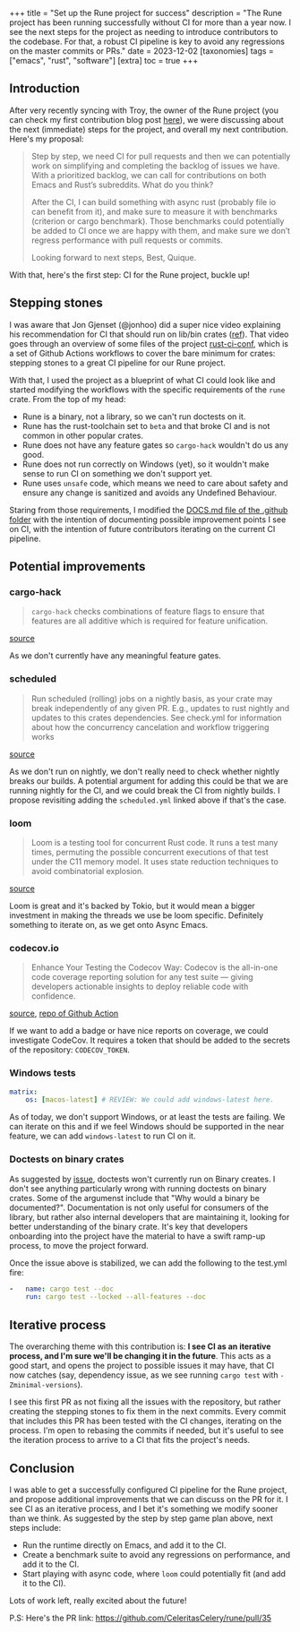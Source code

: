 +++
title = "Set up the Rune project for success"
description = "The Rune project has been running successfully without CI for more than a year now. I see the next steps for the project as needing to introduce contributors to the codebase. For that, a robust CI pipeline is key to avoid any regressions on the master commits or PRs."
date = 2023-12-02
[taxonomies]
tags = ["emacs", "rust", "software"]
[extra]
toc = true
+++

## Introduction

After very recently syncing with Troy, the owner of the Rune project (you can check my first contribution blog post [here](@/blog/bye-lazy-static-welcome-once-cell.md)), we were discussing about the next (immediate) steps for the project, and overall my next contribution. Here's my proposal:

> Step by step, we need CI for pull requests and then we can potentially work on simplifying and completing the backlog of issues we have. With a prioritized backlog, we can call for contributions on both Emacs and Rust’s subreddits. What do you think?
> 
> After the CI, I can build something with async rust (probably file io can benefit from it), and make sure to measure it with benchmarks (criterion or cargo benchmark). Those benchmarks could potentially be added to CI once we are happy with them, and make sure we don’t regress performance with pull requests or commits.
> 
> Looking forward to next steps,
> Best,
> Quique.

With that, here's the first step: CI for the Rune project, buckle up!

## Stepping stones

I was aware that Jon Gjenset (@jonhoo) did a super nice video explaining his recommendation for CI that should run on lib/bin crates ([ref](https://www.youtube.com/watch?v=xUH-4y92jPg&t=491s)). That video goes through an overview of some files of the project [rust-ci-conf](https://github.com/jonhoo/rust-ci-conf/), which is a set of Github Actions workflows to cover the bare minimum for crates: stepping stones to a great CI pipeline for our Rune project.

With that, I used the project as a blueprint of what CI could look like and started modifying the workflows with the specific requirements of the `rune` crate. From the top of my head:

-   Rune is a binary, not a library, so we can't run doctests on it.
-   Rune has the rust-toolchain set to `beta` and that broke CI and is not common in other popular crates.
-   Rune does not have any feature gates so `cargo-hack` wouldn't do us any good.
-   Rune does not run correctly on Windows (yet), so it wouldn't make sense to run CI on something we don't support yet.
-   Rune uses `unsafe` code, which means we need to care about safety and ensure any change is sanitized and avoids any Undefined Behaviour.

Staring from those requirements, I modified the [DOCS.md file of the .github folder](https://github.com/Qkessler/rune/blob/master/.github/DOCS.md?plain=1#L1) with the intention of documenting possible improvement points I see on CI, with the intention of future contributors iterating on the current CI pipeline.

## Potential improvements

### cargo-hack
> `cargo-hack` checks combinations of feature flags to ensure that features are all additive which is required for feature unification.

[source](https://github.com/jonhoo/rust-ci-conf/blob/main/.github/workflows/check.yml#L77)

As we don't currently have any meaningful feature gates.

### scheduled
> Run scheduled (rolling) jobs on a nightly basis, as your crate may break independently of any given PR. E.g., updates to rust nightly and updates to this crates dependencies. See check.yml for information about how the concurrency cancelation and workflow triggering works

[source](https://github.com/jonhoo/rust-ci-conf/blob/main/.github/workflows/scheduled.yml#L1)

As we don't run on nightly, we don't really need to check whether nightly breaks our builds. A potential argument for adding this could be that we are running nightly for the CI, and we could break the CI from nightly builds. I propose revisiting adding the `scheduled.yml` linked above if that's the case.

### loom
> Loom is a testing tool for concurrent Rust code. It runs a test many times, permuting the possible concurrent executions of that test under the C11 memory model. It uses state reduction techniques to avoid combinatorial explosion.

[source](<https://crates.io/crates/loom>)

Loom is great and it's backed by Tokio, but it would mean a bigger investment in making the threads we use be loom specific. Definitely something to iterate on, as we get onto Async Emacs.

### codecov.io
> Enhance Your Testing the Codecov Way: Codecov is the all-in-one code coverage reporting solution for any test suite — giving developers actionable insights to deploy reliable code with confidence.

[source](<https://about.codecov.io>), [repo of Github Action](<https://github.com/codecov/codecov-action>)

If we want to add a badge or have nice reports on coverage, we could investigate CodeCov. It requires a token that should be added to the secrets of the repository: `CODECOV_TOKEN`.

### Windows tests
```yaml
matrix:
    os: [macos-latest] # REVIEW: We could add windows-latest here.
```

As of today, we don't support Windows, or at least the tests are failing. We can iterate on this and if we feel Windows should be supported in the near feature, we can add `windows-latest` to run CI on it.

### Doctests on binary crates

As suggested by [issue](https://github.com/rust-lang/rust/issues/50784), doctests won't currently run on Binary creates. I don't see anything particularly wrong with running doctests on binary crates. Some of the argumenst include that "Why would a binary be documented?". Documentation is not only useful for consumers of the library, but rather also internal developers that are maintaining it, looking for better understanding of the binary crate. It's key that developers onboarding into the project have the material to have a swift ramp-up process, to move the project forward. 

Once the issue above is stabilized, we can add the following to the test.yml fire:

```yaml
-   name: cargo test --doc
    run: cargo test --locked --all-features --doc
```

## Iterative process

The overarching theme with this contribution is: **I see CI as an iterative process, and I'm sure we'll be changing it in the future**. This acts as a good start, and opens the project to possible issues it may have, that CI now catches (say, dependency issue, as we see running `cargo test` with `-Zminimal-versions`).

I see this first PR as not fixing all the issues with the repository, but rather creating the stepping stones to fix them in the next commits. Every commit that includes this PR has been tested with the CI changes, iterating on the process. I'm open to rebasing the commits if needed, but it's useful to see the iteration process to arrive to a CI that fits the project's needs.

## Conclusion

I was able to get a successfully configured CI pipeline for the Rune project, and propose additional improvements that we can discuss on the PR for it. I see CI as an iterative process, and I bet it's something we modify sooner than we think. As suggested by the step by step game plan above, next steps include:

-   Run the runtime directly on Emacs, and add it to the CI.
-   Create a benchmark suite to avoid any regressions on performance, and add it to the CI.
-   Start playing with async code, where `loom` could potentially fit (and add it to the CI).

Lots of work left, really excited about the future!

P.S: Here's the PR link: https://github.com/CeleritasCelery/rune/pull/35
